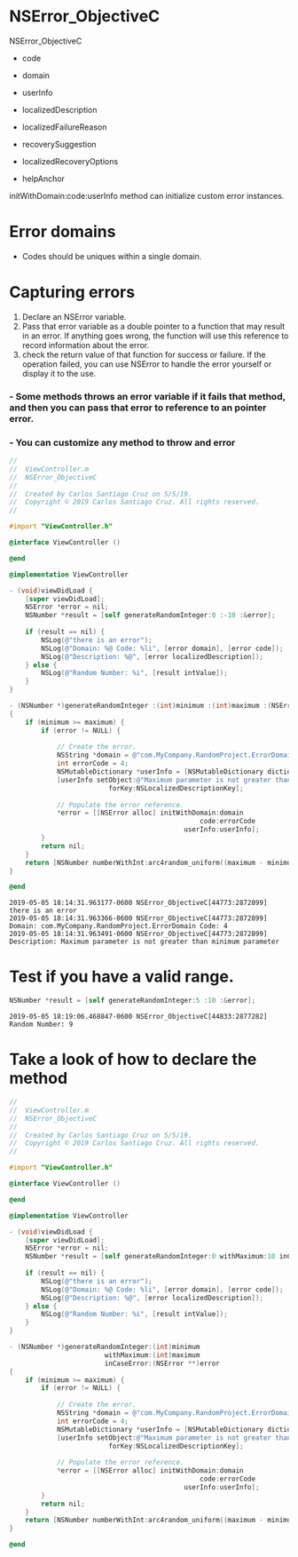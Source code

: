 # NSError_ObjectiveC
NSError_ObjectiveC

- code
- domain
- userInfo

- localizedDescription
- localizedFailureReason
- recoverySuggestion
- localizedRecoveryOptions
- helpAnchor

initWithDomain:code:userInfo method can initialize custom error instances.

# Error domains

- Codes should be uniques within a single domain.

# Capturing errors

1. Declare an NSError variable.
2. Pass that error variable as a double pointer to a function that may result in an error. If anything goes wrong, the function will use this reference to record information about the error.
3. check the return value of that function for success or failure. If the operation failed, you can use NSError to handle the error yourself or display it to the use.

### - Some methods throws an error variable if it fails that method, and then you can pass that error to reference to an pointer error.
### - You can customize any method to throw and error

``` objective-c
//
//  ViewController.m
//  NSError_ObjectiveC
//
//  Created by Carlos Santiago Cruz on 5/5/19.
//  Copyright © 2019 Carlos Santiago Cruz. All rights reserved.
//

#import "ViewController.h"

@interface ViewController ()

@end

@implementation ViewController

- (void)viewDidLoad {
    [super viewDidLoad];
    NSError *error = nil;
    NSNumber *result = [self generateRandomInteger:0 :-10 :&error];
    
    if (result == nil) {
        NSLog(@"there is an error");
        NSLog(@"Domain: %@ Code: %li", [error domain], [error code]);
        NSLog(@"Description: %@", [error localizedDescription]);
    } else {
        NSLog(@"Random Number: %i", [result intValue]);
    }
}

- (NSNumber *)generateRandomInteger :(int)minimum :(int)maximum :(NSError **)error
{
    if (minimum >= maximum) {
        if (error != NULL) {
            
            // Create the error.
            NSString *domain = @"com.MyCompany.RandomProject.ErrorDomain";
            int errorCode = 4;
            NSMutableDictionary *userInfo = [NSMutableDictionary dictionary];
            [userInfo setObject:@"Maximum parameter is not greater than minimum parameter"
                         forKey:NSLocalizedDescriptionKey];
            
            // Populate the error reference.
            *error = [[NSError alloc] initWithDomain:domain
                                                code:errorCode
                                            userInfo:userInfo];
        }
        return nil;
    }
    return [NSNumber numberWithInt:arc4random_uniform((maximum - minimum) + 1) + minimum];
}

@end
```

``` console
2019-05-05 18:14:31.963177-0600 NSError_ObjectiveC[44773:2872899] there is an error
2019-05-05 18:14:31.963366-0600 NSError_ObjectiveC[44773:2872899] Domain: com.MyCompany.RandomProject.ErrorDomain Code: 4
2019-05-05 18:14:31.963491-0600 NSError_ObjectiveC[44773:2872899] Description: Maximum parameter is not greater than minimum parameter
```

# Test if you have a valid range.

``` objective-c
NSNumber *result = [self generateRandomInteger:5 :10 :&error];
```


``` console
2019-05-05 18:19:06.468847-0600 NSError_ObjectiveC[44833:2877282] Random Number: 9
```

# Take a look of how to declare the method

``` objective-c
//
//  ViewController.m
//  NSError_ObjectiveC
//
//  Created by Carlos Santiago Cruz on 5/5/19.
//  Copyright © 2019 Carlos Santiago Cruz. All rights reserved.
//

#import "ViewController.h"

@interface ViewController ()

@end

@implementation ViewController

- (void)viewDidLoad {
    [super viewDidLoad];
    NSError *error = nil;
    NSNumber *result = [self generateRandomInteger:0 withMaximum:10 inCaseError:&error];
    
    if (result == nil) {
        NSLog(@"there is an error");
        NSLog(@"Domain: %@ Code: %li", [error domain], [error code]);
        NSLog(@"Description: %@", [error localizedDescription]);
    } else {
        NSLog(@"Random Number: %i", [result intValue]);
    }
}

- (NSNumber *)generateRandomInteger:(int)minimum
                        withMaximum:(int)maximum
                        inCaseError:(NSError **)error
{
    if (minimum >= maximum) {
        if (error != NULL) {
            
            // Create the error.
            NSString *domain = @"com.MyCompany.RandomProject.ErrorDomain";
            int errorCode = 4;
            NSMutableDictionary *userInfo = [NSMutableDictionary dictionary];
            [userInfo setObject:@"Maximum parameter is not greater than minimum parameter"
                         forKey:NSLocalizedDescriptionKey];
            
            // Populate the error reference.
            *error = [[NSError alloc] initWithDomain:domain
                                                code:errorCode
                                            userInfo:userInfo];
        }
        return nil;
    }
    return [NSNumber numberWithInt:arc4random_uniform((maximum - minimum) + 1) + minimum];
}

@end
```








